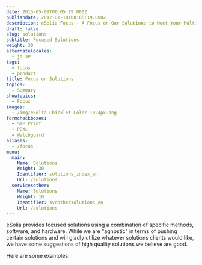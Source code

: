 ```yaml
---
date: 2015-05-09T00:05:19.000Z
publishdate: 2012-01-10T00:05:19.000Z
description: eSolia Focus - A Focus on Our Solutions to Meet Your Multi-cultural, Project or System Challenges
draft: false
slug: solutions
subtitle: Focused Solutions
weight: 30
alternatelocales:
  - ja-JP
tags:
  - focus
  - product
title: Focus on Solutions
topics:
  - Summary
showtopics:
  - Focus
images:
  - /img/eSolia-Chicklet-Color-1024px.png
formcheckboxes:
  - SIP Print
  - PBXL
  - Watchguard
aliases:
  - /focus
menu:
  main:
    Name: Solutions
    Weight: 30
    Identifier: solutions_index_en
    Url: /solutions
  servicesother:
    Name: Solutions
    Weight: 10
    Identifier: svcothersolutions_en
    Url: /solutions  
---
```


eSolia provides focused solutions using a combination of specific methods, software, and hardware. While we are "agnostic" in terms of pushing certain solutions and will gladly utilize whatever solutions clients would like, we have some suggestions of high quality solutions we believe are good.

Here are some examples:
<br>
